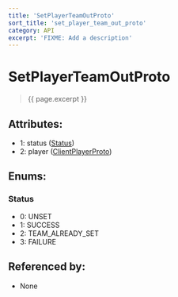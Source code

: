 ```yaml
---
title: 'SetPlayerTeamOutProto'
sort_title: 'set_player_team_out_proto'
category: API
excerpt: 'FIXME: Add a description'
---
```


[comment]: <> (THIS PART IS GENERATED - AKA DON'T EDIT THIS PART MANUALLY)

# SetPlayerTeamOutProto

> {{ page.excerpt }}

## Attributes:

- 1: status ([Status](#status))
- 2: player ([ClientPlayerProto](../ClientPlayerProto/))

## Enums:

### Status
- 0: UNSET
- 1: SUCCESS
- 2: TEAM_ALREADY_SET
- 3: FAILURE

## Referenced by:

- None

[comment]: <> (YOU CAN EDIT AFTER THIS)
